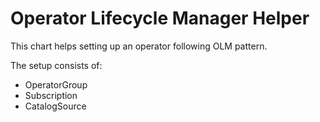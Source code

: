 # Operator Lifecycle Manager Helper

This chart helps setting up an operator following OLM pattern. 

The setup consists of:
- OperatorGroup
- Subscription
- CatalogSource